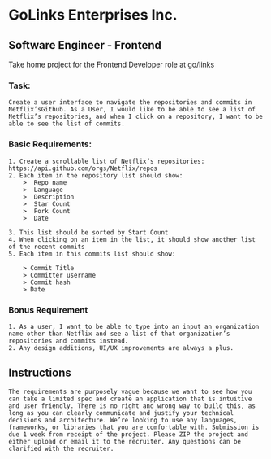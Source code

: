 # GoLinks Enterprises Inc.

## Software Engineer - Frontend

Take home project for the Frontend Developer role at go/links

### Task:

    Create a user interface to navigate the repositories and commits in Netflix’sGithub. As a User, I would like to be able to see a list of Netflix’s repositories, and when I click on a repository, I want to be able to see the list of commits.

### Basic Requirements:

    1. Create a scrollable list of Netflix’s repositories: https://api.github.com/orgs/Netflix/repos
    2. Each item in the repository list should show:
        >  Repo name
        >  Language
        >  Description
        >  Star Count
        >  Fork Count
        >  Date

    3. This list should be sorted by Start Count
    4. When clicking on an item in the list, it should show another list of the recent commits
    5. Each item in this commits list should show:

        > Commit Title
        > Committer username
        > Commit hash
        > Date

### Bonus Requirement

    1. As a user, I want to be able to type into an input an organization name other than Netflix and see a list of that organization’s repositories and commits instead.
    2. Any design additions, UI/UX improvements are always a plus.

## Instructions

    The requirements are purposely vague because we want to see how you can take a limited spec and create an application that is intuitive and user friendly. There is no right and wrong way to build this, as long as you can clearly communicate and justify your technical decisions and architecture. We’re looking to use any languages, frameworks, or libraries that you are comfortable with. Submission is due 1 week from receipt of the project. Please ZIP the project and either upload or email it to the recruiter. Any questions can be clarified with the recruiter.

